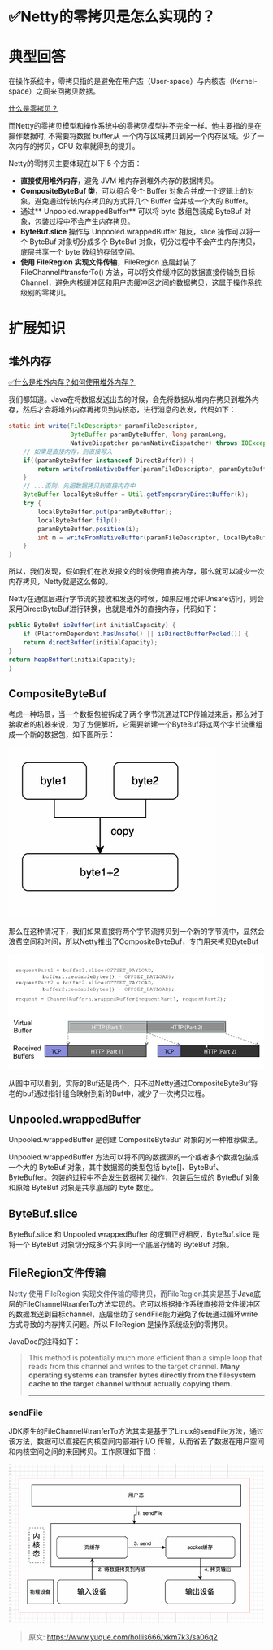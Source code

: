 # ✅Netty的零拷贝是怎么实现的？

# 典型回答


在操作系统中，零拷贝指的是避免在用户态（User-space）与内核态（Kernel-space）之间来回拷贝数据。



[什么是零拷贝？](https://www.yuque.com/hollis666/xkm7k3/edxez2ggicn8thzq)



而Netty的零拷贝模型和操作系统中的零拷贝模型并不完全一样。他主要指的是在操作数据时, 不需要将数据 buffer从 一个内存区域拷贝到另一个内存区域。少了一次内存的拷贝，CPU 效率就得到的提升。



Netty的零拷贝主要体现在以下 5 个方面：

+ **直接使用堆外内存**，避免 JVM 堆内存到堆外内存的数据拷贝。
+ **CompositeByteBuf 类**，可以组合多个 Buffer 对象合并成一个逻辑上的对象，避免通过传统内存拷贝的方式将几个 Buffer 合并成一个大的 Buffer。
+ 通过** Unpooled.wrappedBuffer** 可以将 byte 数组包装成 ByteBuf 对象，包装过程中不会产生内存拷贝。
+ **ByteBuf.slice** 操作与 Unpooled.wrappedBuffer 相反，slice 操作可以将一个 ByteBuf 对象切分成多个 ByteBuf 对象，切分过程中不会产生内存拷贝，底层共享一个 byte 数组的存储空间。
+ **使用 FileRegion 实现文件传输**，FileRegion 底层封装了 FileChannel#transferTo() 方法，可以将文件缓冲区的数据直接传输到目标 Channel，避免内核缓冲区和用户态缓冲区之间的数据拷贝，这属于操作系统级别的零拷贝。



# 扩展知识
## 堆外内存


[✅什么是堆外内存？如何使用堆外内存？](https://www.yuque.com/hollis666/xkm7k3/roit5c9y04z6fqae)



我们都知道。Java在将数据发送出去的时候，会先将数据从堆内存拷贝到堆外内存，然后才会将堆外内存再拷贝到内核态，进行消息的收发，代码如下：



```java
static int write(FileDescriptor paramFileDescriptor, 
                 ByteBuffer paramByteBuffer, long paramLong, 
                 NativeDispatcher paramNativeDispatcher) throws IOException{
	// 如果是直接内存，则直接写入
    if((paramByteBuffer instanceof DirectBuffer)) {
        return writeFromNativeBuffer(paramFileDescriptor, paramByteBuffer, paramLong, paramNativeDispatcher);
    }
    // ...否则，先把数据拷贝到直接内存中
    ByteBuffer localByteBuffer = Util.getTemporaryDirectBuffer(k);
    try {
        localByteBuffer.put(paramByteBuffer);
        localByteBuffer.filp();
        paramByteBuffer.position(i);
        int m = writeFromNativeBuffer(paramFileDescriptor, localByteBuffer, paramLong, paramNativeDispatcher);
    }
}
```



所以，我们发现，假如我们在收发报文的时候使用直接内存，那么就可以减少一次内存拷贝，Netty就是这么做的。



Netty在通信层进行字节流的接收和发送的时候，如果应用允许Unsafe访问，则会采用DirectByteBuf进行转换，也就是堆外的直接内存，代码如下：



```java
public ByteBuf ioBuffer(int initialCapacity) {
    if (PlatformDependent.hasUnsafe() || isDirectBufferPooled()) {
    return directBuffer(initialCapacity);
}
return heapBuffer(initialCapacity);
}
```



## CompositeByteBuf


考虑一种场景，当一个数据包被拆成了两个字节流通过TCP传输过来后，那么对于接收者的机器来说，为了方便解析，它需要新建一个ByteBuf将这两个字节流重组成一个新的数据包，如下图所示：

![1673186575978-cb175194-a745-4ce2-a617-1e1beeb75e3e.png](./img/ArkrDkxQOUgFNrmR/1673186575978-cb175194-a745-4ce2-a617-1e1beeb75e3e-642314.png)

那么在这种情况下，我们如果直接将两个字节流拷贝到一个新的字节流中，显然会浪费空间和时间，所以Netty推出了CompositeByteBuf，专门用来拷贝ByteBuf

![1673186297380-7ba2e802-0d0d-444c-b9af-f987e330ca9e.png](./img/ArkrDkxQOUgFNrmR/1673186297380-7ba2e802-0d0d-444c-b9af-f987e330ca9e-687776.png)

从图中可以看到，实际的Buf还是两个，只不过Netty通过CompositeByteBuf将老的buf通过指针组合映射到新的Buf中，减少了一次拷贝过程。



## Unpooled.wrappedBuffer


Unpooled.wrappedBuffer 是创建 CompositeByteBuf 对象的另一种推荐做法。



Unpooled.wrappedBuffer 方法可以将不同的数据源的一个或者多个数据包装成一个大的 ByteBuf 对象，其中数据源的类型包括 byte[]、ByteBuf、ByteBuffer。包装的过程中不会发生数据拷贝操作，包装后生成的 ByteBuf 对象和原始 ByteBuf 对象是共享底层的 byte 数组。



## ByteBuf.slice
ByteBuf.slice 和 Unpooled.wrappedBuffer 的逻辑正好相反，ByteBuf.slice 是将一个 ByteBuf 对象切分成多个共享同一个底层存储的 ByteBuf 对象。  


## FileRegion文件传输
<font style="color:rgb(59, 67, 81);">Netty 使用 FileRegion 实现文件传输的零拷贝，而FileRegion其实是基于</font>Java底层的FileChannel#tranferTo方法实现的。它可以根据操作系统直接将文件缓冲区的数据发送到目标channel，底层借助了sendFile能力避免了传统通过循环write方式导致的内存拷贝问题。所以 FileRegion 是操作系统级别的零拷贝。



JavaDoc的注释如下：

> This method is potentially much more efficient than a simple loop that reads from this channel and writes to the target channel. **Many operating systems can transfer bytes directly from the filesystem cache to the target channel without actually copying them.**
>
> ****
>

### sendFile
JDK原生的FileChannel#tranferTo方法其实是基于了Linux的sendFile方法，通过该方法，数据可以直接在内核空间内部进行 I/O 传输，从而省去了数据在用户空间和内核空间之间的来回拷贝。工作原理如下图：



![1673266150227-a16e0d98-9fda-47c4-ad81-c795d391dcf6.png](./img/ArkrDkxQOUgFNrmR/1673266150227-a16e0d98-9fda-47c4-ad81-c795d391dcf6-347068.png)





> 原文: <https://www.yuque.com/hollis666/xkm7k3/sa06q2>